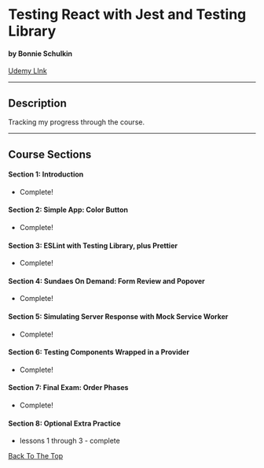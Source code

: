 # Testing React with Jest and Testing Library

#### by Bonnie Schulkin

[Udemy LInk](https://www.udemy.com/course/react-testing-library/)

---

## Description

Tracking my progress through the course.

---

## Course Sections

#### Section 1: Introduction

- Complete!

#### Section 2: Simple App: Color Button

- Complete!

#### Section 3: ESLint with Testing Library, plus Prettier

- Complete!

#### Section 4: Sundaes On Demand: Form Review and Popover

- Complete!

#### Section 5: Simulating Server Response with Mock Service Worker

- Complete!

#### Section 6: Testing Components Wrapped in a Provider

- Complete!

#### Section 7: Final Exam: Order Phases

- Complete!

#### Section 8: Optional Extra Practice

- lessons 1 through 3 - complete

[Back To The Top](#testing-react-with-jest-and-testing-library)
